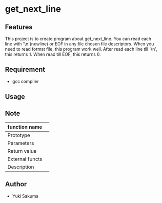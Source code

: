 # get_next_line

## Features
This project is to create program about get_next_line.
You can read each line with '\n'(newline) or EOF in any file chosen file descriptors. When you need to read format file, this program work well. After read each line till '\n', this returns 1. When read till EOF, this returns 0.

## Requirement
- gcc compiler

## Usage


## Note


| function name |  |
| ---- | ---- |
| Prototype |  |
| Parameters |  |
| Return value |  |
| External functs |  |
| Description |  |

## Author
- Yuki Sakuma
